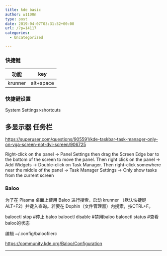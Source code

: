 ```yaml
---
title: kde basic
author: w1100n
type: post
date: 2019-04-07T03:31:52+00:00
url: /?p=14117
categories:
  - Uncategorized

---
```

### 快捷键

|功能|key|
|-|-|
|krunner|alt+space|
### 快捷键设置
System Settings>shortcuts
## 多显示器 任务栏

https://superuser.com/questions/905591/kde-taskbar-task-manager-only-on-vga-screen-not-dvi-screen/906725
  
Right-click on the panel -> Panel Settings then drag the Screen Edge bar to the bottom of the screen to move the panel. Then right click on the panel -> Add Widgets -> Double-click on Task Manager. Then right-click somewhere near the middle of the panel -> Task Manager Settings -> Only show tasks from the current screen

### Baloo
为了在 Plasma 桌面上使用 Baloo 进行搜索，启动 krunner （默认快捷键 ALT+F2）并键入查询。若要在 Dophin（文件管理器）内搜索，按CTRL+F。

balooctl stop   #停止 baloo
balooctl disable  #禁用baloo
balooctl status  #查看baloo的状态

编辑 ~/.config/baloofilerc

https://community.kde.org/Baloo/Configuration


---

